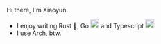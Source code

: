 Hi there, I'm Xiaoyun.

- I enjoy writing Rust 🦀, Go <img src="https://cdn.jsdelivr.net/gh/devicons/devicon@latest/icons/go/go-original-wordmark.svg" width="20" /> and Typescript <img src="https://cdn.jsdelivr.net/gh/devicons/devicon@latest/icons/typescript/typescript-original.svg" width="20" />
- I use Arch, btw.
